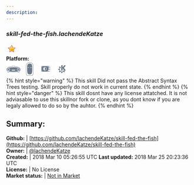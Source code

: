 ```yaml
---
description: 
---
```


### _skill-fed-the-fish.lachendeKatze_  
  
![](../.gitbook/assets/star.png)  
**Platform:**  
 ![Mark I](../.gitbook/assets/mark-1-icon.png)  ![Mark II](../.gitbook/assets/mark-2-icon.png)  ![Picroft](../.gitbook/assets/picroft-icon.png)  ![plasmoid](../.gitbook/assets/kde.png)   
{% hint style="warning" %}
This skill Did not pass the Abstract Syntax Trees testing. Skill properly do not work in current state.
{% endhint %}
{% hint style="danger" %}
This skill dosnt have any license attatched. It is not adviasable to use this skillnor fork or clone, as you dont know if you are legaly allowed to do so by the auhtor.
{% endhint %}
  
## Summary:  
**Github:** | [https://github.com/lachendeKatze/skill-fed-the-fish](https://github.com/lachendeKatze/skill-fed-the-fish)  
**Owner:** | [@lachendeKatze](https://github.com/lachendeKatze)  
**Created:** | 2018 Mar 10 05:26:55 UTC  **Last updated:** 2018 Mar 25 20:23:36 UTC  
**License:** | No License  
**Market status:** | [Not in Market](https://market.mycroft.ai/skill/)  
